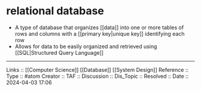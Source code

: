 # relational database

- A type of database that organizes [[data]] into one or more tables of rows and columns with a [[primary key|unique key]] identifying each row
- Allows for data to be easily organized and retrieved using [[SQL|Structured Query Language]]

---
Links :: [[Computer Science]] [[Database]] [[System Design]]
Reference ::
Type :: #atom
Creator ::
TAF ::
Discussion ::
Dis_Topic :: 
Resolved ::
Date :: 2024-04-03 17:06
